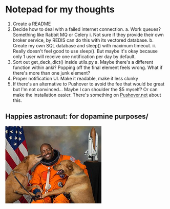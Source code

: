 # Notepad for my thoughts

1. Create a README
2. Decide how to deal with a failed internet connection.
  a. Work queues? Something like Rabbit MQ or Celery
    i. Not sure if they provide their own broker service, by REDIS can do this with its vectored database.
  b. Create my own SQL database and sleep() with maximum timeout.
    ii. Really doesn't feel good to use sleep(). But maybe it's okay because only 1 user will receive one notification per day by default.
3. Sort out get_deck_dict() inside utils.py
  a. Maybe there's a different function within anki? Popping off the final element feels wrong. What if there's more than one junk element?
4. Proper notification UI. Make it readable, make it less clunky
5. If there's an alternative to Pushover to avoid the fee that would be great but I'm not convinced... Maybe I can shoulder the $5 myself? Or can make the installation easier. There's something on [Pushover.net](https://support.pushover.net/i37-including-an-open-source-application-s-api-token-in-its-source-code) about this.

## Happies astronaut: for dopamine purposes/

![Happies Astronaut](/happy%20astronaut.jpg)
